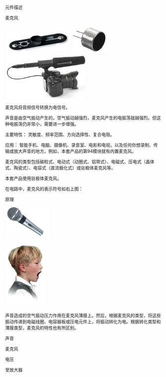元件描述

麦克风

![](014p1.png)
![](014p2.png)
![](014p3.png)

麦克风将音频信号转换为电信号。

声音是由空气振动产生的，空气振动越强烈，麦克风产生的电振荡就越强烈。但这种电振荡仍非常小，需要进一步增强。

主要特性： 灵敏度、频率范围、方向选择性、复合电阻。

应用： 智能手机、电脑、摄像机、录音室、电影和电视，以及任何你想录制、传输或放大声音的地方。例如，本套产品的第94模块就有内置麦克风。

麦克风的类型包括碳粒式、电动式（动圈式、铝带式）、电磁式、压电式（晶体式、陶瓷式）、电容式（直流极化式）或驻极体麦克风等。

本套产品使用驻极体麦克风。

在电路中，麦克风的表示符号如右上图：

原理

![](014p4.png)

![](014p5.png)

声音造成的空气振动压力作用在麦克风薄膜上。然后，根据麦克风的类型，将这些振动传递到电磁线圈、电容器板或压电元件上，将振动转化为电。根据转化类型和薄膜类型，麦克风的特性也有所区别。

声音

麦克风

电压

至放大器